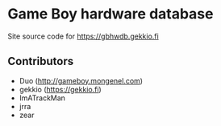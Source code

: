 # Game Boy hardware database

Site source code for https://gbhwdb.gekkio.fi

## Contributors

* Duo (http://gameboy.mongenel.com)
* gekkio (https://gekkio.fi)
* ImATrackMan
* jrra
* zear
